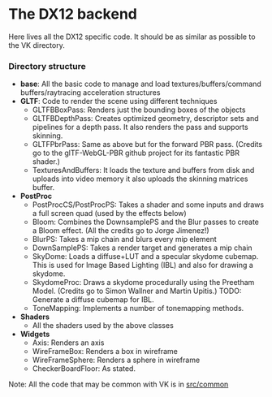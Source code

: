 The DX12 backend
================

Here lives all the DX12 specific code. It should be as similar as possible to the VK directory.

### Directory structure

* **base**: All the basic code to manage and load textures/buffers/command buffers/raytracing acceleration structures
* **GLTF**: Code to render the scene using different techniques
    * GLTFBBoxPass: Renders just the bounding boxes of the objects
    * GLTFBDepthPass: Creates optimized geometry, descriptor sets and pipelines for a depth pass. It also renders the pass and supports skinning.
    * GLTFPbrPass: Same as above but for the forward PBR pass. (Credits go to the glTF-WebGL-PBR github project for its fantastic PBR shader.)
    * TexturesAndBuffers: It loads the texture and buffers from disk and uploads into video memory it also uploads the skinning matrices buffer.
* **PostProc**
    * PostProcCS/PostProcPS: Takes a shader and some inputs and draws a full screen quad (used by the effects below)
    * Bloom: Combines the DownsamplePS and the Blur passes to create a Bloom effect. (All the credits go to Jorge Jimenez!)
    * BlurPS: Takes a mip chain and blurs every mip element
    * DownSamplePS: Takes a render target and generates a mip chain  
    * SkyDome: Loads a diffuse+LUT and a specular skydome cubemap. This is used for Image Based Lighting (IBL) and also for drawing a skydome.
    * SkydomeProc: Draws a skydome procedurally using the Preetham Model. (Credits go to Simon Wallner and Martin Upitis.) TODO: Generate a diffuse cubemap for IBL.
    * ToneMapping: Implements a number of tonemapping methods.
* **Shaders**
    * All the shaders used by the above classes
* **Widgets**
    * Axis: Renders an axis
    * WireFrameBox: Renders a box in wireframe
    * WireFrameSphere: Renders a sphere in wireframe
    * CheckerBoardFloor: As stated.

Note: All the code that may be common with VK is in [src/common](src/common)
